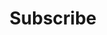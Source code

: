 ---
layout: subscribe
title: Subscribe
description: Pick your favorite podcast platform
shop:
 - title: Podbay
   icon: /assets/images/icon/podbay.svg
   link: https://doctrineofdiscovery.org/s/podbay
 - title: PlayerFM
   icon: /assets/images/icon/pm.svg
   link:  https://doctrineofdiscovery.org/s/playerfm
 - title: Podcast Addict
   icon: /assets/images/icon/pa.svg
   link:  https://doctrineofdiscovery.org/s/podcastaddict
 - title: Podchaser
   icon: /assets/images/icon/pd.svg
   link:  https://doctrineofdiscovery.org/s/podchaser
 - title: Podcast Index
   icon: /assets/images/icon/pi.svg
   link:  https://doctrineofdiscovery.org/s/podcastindex
 - title: Radio Republic
   icon: /assets/images/icon/rr.svg
   link:  https://doctrineofdiscovery.org/s/rr
 - title: RSS
   icon: /assets/images/icon/rss.svg
   link:  https://doctrineofdiscovery.org/s/podcastrss/
 - title: TuneIn
   icon: /assets/images/icon/ti.svg
   link:  https://doctrineofdiscovery.org/s/tunein/
 - title: Amazon
   icon: /assets/images/icon/am1.svg
   link: https://doctrineofdiscovery.org/s/amazon/
 - title: Audible
   icon: /assets/images/icon/au.svg
   link: https://doctrineofdiscovery.org/s/audible/
 - title: Castbox
   icon: /assets/images/icon/cst.svg
   link:  https://doctrineofdiscovery.org/s/castbox
 - title: Castro
   icon: /assets/images/icon/ctr.svg
   link:  https://doctrineofdiscovery.org/s/castro
 - title: Deezer
   icon: /assets/images/icon/dz.svg
   link:  https://doctrineofdiscovery.org/s/deezer
 - title: GoodPods
   icon: /assets/images/icon/gdp.svg
   link:  https://doctrineofdiscovery.org/s/goodpods
 - title: GoodPods
   icon: /assets/images/icon/goo.svg
   link:  https://doctrineofdiscovery.org/s/google
 - title: IheartRadio
   icon: /assets/images/icon/ih.svg
   link:  https://doctrineofdiscovery.org/s/iheartradio
 - title: ListenNotes
   icon: /assets/images/icon/ln.svg
   link:  https://doctrineofdiscovery.org/s/listennotes
 - title: OverCast
   icon: /assets/images/icon/ov.svg
   link:  https://doctrineofdiscovery.org/s/overcast
permalink: /subscribe/
sitemap:
  exclude: "no"
---